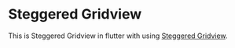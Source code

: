 # Steggered Gridview

This is Steggered Gridview in flutter with using [Steggered Gridview](https://pub.dev/packages/staggered_grid_view_flutter).


